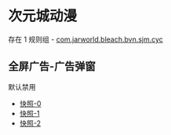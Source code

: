# 次元城动漫

存在 1 规则组 - [com.jarworld.bleach.bvn.sjm.cyc](/src/apps/com.jarworld.bleach.bvn.sjm.cyc.ts)

## 全屏广告-广告弹窗

默认禁用

- [快照-0](https://i.gkd.li/i/13626949)
- [快照-1](https://i.gkd.li/i/13626950)
- [快照-2](https://i.gkd.li/i/13635410)

